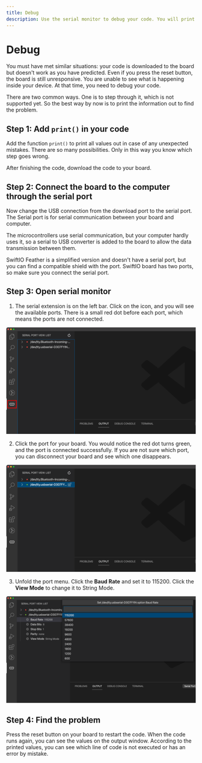 ```yaml
---
title: Debug
description: Use the serial monitor to debug your code. You will print the values to see the problem.
---
```


# Debug

You must have met similar situations: your code is downloaded to the board but doesn't work as you have predicted. Even if you press the reset button, the board is still unresponsive. You are unable to see what is happening inside your device. At that time, you need to debug your code.

There are two common ways. One is to step through it, which is not supported yet. So the best way by now is to print the information out to find the problem.


## Step 1: Add `print()` in your code
Add the function `print()` to print all values out in case of any unexpected mistakes. There are so many possibilities. Only in this way you know which step goes wrong.

After finishing the code, download the code to your board.

## Step 2: Connect the board to the computer through the serial port
Now change the USB connection from the download port to the serial port. The Serial port is for serial communication between your board and computer. 

The microcontrollers use serial communication, but your computer hardly uses it, so a serial to USB converter is added to the board to allow the data transmission between them. 

SwiftIO Feather is a simplified version and doesn't have a serial port, but you can find a compatible shield with the port. SwiftIO board has two ports, so make sure you connect the serial port.



## Step 3: Open serial monitor

1. The serial extension is on the left bar. Click on the icon, and you will see the available ports. There is a small red dot before each port, which means the ports are not connected.

![Serial port](img/serial.png)

2. Click the port for your board. You would notice the red dot turns green, and the port is connected successfully. If you are not sure which port, you can disconnect your board and see which one disappears.

![Connect serial port](img/connectPort.png)

3. Unfold the port menu. Click the **Baud Rate** and set it to 115200. Click the **View Mode** to change it to String Mode.

![Set baud rate](img/baudrate.png)

## Step 4: Find the problem

Press the reset button on your board to restart the code. When the code runs again, you can see the values on the output window. According to the printed values, you can see which line of code is not executed or has an error by mistake. 